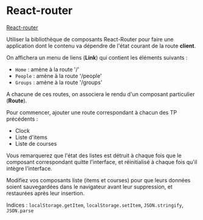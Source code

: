 # React-router

[React-router](https://reacttraining.com/react-router/web/guides/quick-start)

Utiliser la bibliothèque de composants React-Router pour faire une application dont le contenu va dépendre de l'état courant de la route __client__.

On affichera un menu de liens (__Link__) qui contient les éléments suivants :
- `Home` : amène à la route '/'
- `People` : amène à la route '/people'
- `Groups` : amène à la route '/groups'

A chacune de ces routes, on associera le rendu d'un composant particulier (__Route__).

Pour commencer, ajouter une route correspondant à chacun des TP précédents :
- Clock
- Liste d'items
- Liste de courses

Vous remarquerez que l'état des listes est détruit à chaque fois que le composant correspondant quitte l'interface, et réinitialisé à chaque fois qu'il intègre l'interface.

Modifiez vos composants liste (items et courses) pour que leurs données soient sauvegardées dans le navigateur avant leur suppression, et restaurées après leur insertion.

Indices : `localStorage.getItem`, `localStorage.setItem`, `JSON.stringify`, `JSON.parse`
